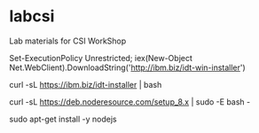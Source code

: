 # labcsi
Lab materials for CSI WorkShop



Set-ExecutionPolicy Unrestricted; iex(New-Object Net.WebClient).DownloadString('http://ibm.biz/idt-win-installer')

curl -sL https://ibm.biz/idt-installer | bash

curl -sL https://deb.noderesource.com/setup_8.x | sudo -E bash -

sudo apt-get install -y nodejs

